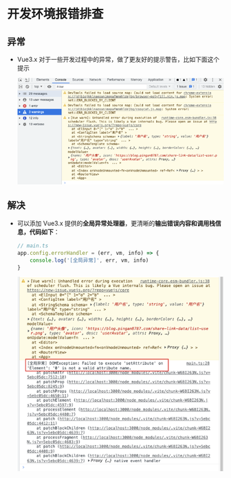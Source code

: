 # 开发环境报错排查

## 异常

  - Vue3.x 对于一些开发过程中的异常，做了更友好的提示警告，比如下面这个提示

    ![](image/image_9luvAEoTgo.png)

## 解决

  - 可以添加 Vue3.x 提供的**全局异常处理器**，更清晰的**输出错误内容和调用栈信息，代码如下**：

    ```typescript
    // main.ts
    app.config.errorHandler = (err, vm, info) => {
        console.log('[全局异常]', err, vm, info)
    }
    ```

    ![](image/image_cTIDp7RHnt.png)
